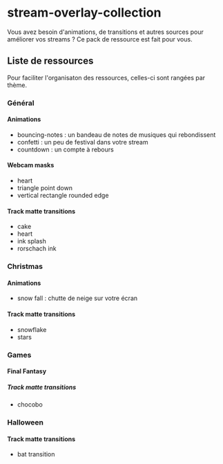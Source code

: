 # stream-overlay-collection
Vous avez besoin d'animations, de transitions et autres sources pour améliorer vos 
streams ?
Ce pack de ressource est fait pour vous.

## Liste de ressources

Pour faciliter l'organisaton des ressources, celles-ci sont rangées par thème.

### Général 

#### Animations

- bouncing-notes : un bandeau de notes de musiques qui rebondissent
- confetti : un peu de festival dans votre stream
- countdown : un compte à rebours

#### Webcam masks

- heart
- triangle point down
- vertical rectangle rounded edge

#### Track matte transitions

- cake
- heart
- ink splash
- rorschach ink

### Christmas

#### Animations

- snow fall : chutte de neige sur votre écran

#### Track matte transitions

- snowflake
- stars

### Games

#### Final Fantasy

##### Track matte transitions

- chocobo

### Halloween

#### Track matte transitions

- bat transition